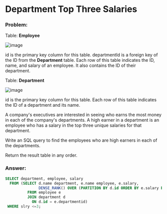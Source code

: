 # Department Top Three Salaries  

### Problem: 

Table: **Employee** 

![image](https://user-images.githubusercontent.com/48019306/210480637-af68b658-1ae2-4fae-a36a-c88a6c9061bc.png)

id is the primary key column for this table.
departmentId is a foreign key of the ID from the **Department** table.
Each row of this table indicates the ID, name, and salary of an employee. It also contains the ID of their department.

Table: **Department**

![image](https://user-images.githubusercontent.com/48019306/210480756-2b762dea-bd6c-41d7-94c1-5a60ab33d0e5.png)

id is the primary key column for this table.
Each row of this table indicates the ID of a department and its name.
  
A company's executives are interested in seeing who earns the most money in each of the company's departments. A high earner in a department is an employee who has a salary in the top three unique salaries for that department.

Write an SQL query to find the employees who are high earners in each of the departments.

Return the result table in any order.   

### Answer: 

````sql 
SELECT department, employee, salary 
  FROM (SELECT d.name department, e.name employee, e.salary, 
               DENSE_RANK() OVER (PARTITION BY d.id ORDER BY e.salary DESC) slry
          FROM employee e
          JOIN department d 
            ON d.id = e.departmentid)
 WHERE slry <=3;  
```` 
